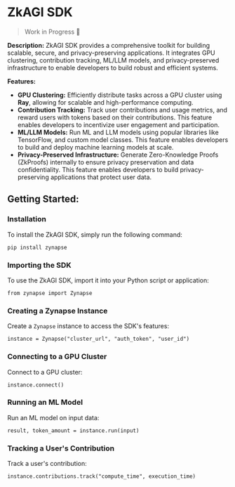 **ZkAGI SDK** 
================

> Work in Progress 👷

**Description:**
ZkAGI SDK provides a comprehensive toolkit for building scalable, secure, and privacy-preserving applications. It integrates GPU clustering, contribution tracking, ML/LLM models, and privacy-preserved infrastructure to enable developers to build robust and efficient systems.

**Features:**

* **GPU Clustering:** Efficiently distribute tasks across a GPU cluster using **Ray**, allowing for scalable and high-performance computing.
* **Contribution Tracking:** Track user contributions and usage metrics, and reward users with tokens based on their contributions. This feature enables developers to incentivize user engagement and participation.
* **ML/LLM Models:** Run ML and LLM models using popular libraries like TensorFlow, and custom model classes. This feature enables developers to build and deploy machine learning models at scale.
* **Privacy-Preserved Infrastructure:** Generate Zero-Knowledge Proofs (ZkProofs) internally to ensure privacy preservation and data confidentiality. This feature enables developers to build privacy-preserving applications that protect user data.

**Getting Started:**
-------------------

### Installation

To install the ZkAGI SDK, simply run the following command:

`pip install zynapse`

### Importing the SDK

To use the ZkAGI SDK, import it into your Python script or application:

`from zynapse import Zynapse`

### Creating a Zynapse Instance

Create a `Zynapse` instance to access the SDK's features:

`instance = Zynapse("cluster_url", "auth_token", "user_id")`

### Connecting to a GPU Cluster

Connect to a GPU cluster:

`instance.connect()`

### Running an ML Model

Run an ML model on input data:

`result, token_amount = instance.run(input)`

### Tracking a User's Contribution

Track a user's contribution:

`instance.contributions.track("compute_time", execution_time)`